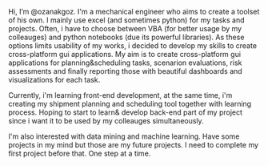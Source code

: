 Hi, I’m @ozanakgoz. I'm a mechanical engineer who aims to create a toolset of his own. I mainly use excel (and sometimes python) for my tasks and projects. Often, i have to choose between VBA (for better usage by my colleauges) and python notebooks (due its powerful libraries). As these options limits usability of my works, i decided to develop my skills to create cross-platform gui applications. My aim is to create cross-platform gui applications for planning&scheduling tasks, scenarion evaluations, risk assessments and finally reporting those with beautiful dashboards and visualizations for each task.

Currently, i'm learning front-end development, at the same time, i'm creating my shipment planning and scheduling tool together with learning process. Hoping to start to learn& develop back-end part of my project since i want it to be used by my colleauges simultaneously.

I'm also interested with data mining and machine learning. Have some projects in my mind but those are my future projects. I need to complete my first project before that. One step at a time.
